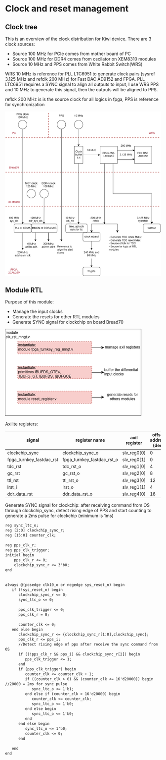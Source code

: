 # Clock and reset management

## Clock tree
This is an overview of the clock distribution for Kiwi device. There are 3 clock sources:
- Source 100 MHz for PCIe comes from mother board of PC
- Source 100 MHz for DDR4 comes from oscilator on XEM8310 modules
- Source 10 MHz and PPS comes from White Rabbit Switch(WRS)

WRS 10 MHz is reference for PLL LTC6951 to generate clock pairs (sysref 3.125 MHz and refclk 200 MHz) for Fast DAC AD9152 and FPGA. PLL LTC6951 requires a SYNC signal to align all outputs to input, I use WRS PPS and 10 MHz to generate this signal, then the outputs will be aligned to PPS.

reflck 200 MHz is is the source clock for all logics in fpga, PPS is reference for synchronization       

![clock system](pics/clock_tree.png)

## Module RTL
Purpose of this module:
- Manage the input clocks
- Generate the resets for other RTL modules
- Generate SYNC signal for clockchip on board Bread70

![module overview](pics/clk_rst_rtl.png)

Axilite registers:

|signal		      |register name                  			|axil register| offset address (dec) |
|-----------------|-----------------------------------------|-------------|---------|
|clockchip_sync 			|clockchip_sync_o				|slv_reg0[0]|0
|fpga_turnkey_fastdac_rst   |fpga_turnkey_fastdac_rst_o		|slv_reg0[1]|0
|tdc_rst   					|tdc_rst_o						|slv_reg1[0]|4
|gc_rst						|gc_rst_o						|slv_reg2[0]|8
|ttl_rst					|ttl_rst_o						|slv_reg3[0]|12
|lrst_i						|lrst_o	 						|slv_reg1[1]|4
|ddr_data_rst				|ddr_data_rst_o					|slv_reg4[0]|16

Generate SYNC signal for clockchip: after receiving command from OS through clockchip_sync, detect rising edge of PPS and start counting to generate a 2ms pulse for clockchip (minimum is 1ms)
```   
reg sync_ltc_o;
reg [2:0] clockchip_sync_r;
reg [15:0] counter_clk;

reg pps_clk_r;
reg pps_clk_trigger;
initial begin
    pps_clk_r <= 0;
    clockchip_sync_r <= 3'b0;
end


always @(posedge clk10_o or negedge sys_reset_n) begin
   if (!sys_reset_n) begin
      clockchip_sync_r <= 0;
      sync_ltc_o <= 0;

      pps_clk_trigger <= 0;
      pps_clk_r = 0;

      counter_clk <= 0;
   end else begin
      clockchip_sync_r <= {clockchip_sync_r[1:0],clockchip_sync};
      pps_clk_r <= pps_i;
      //Detect rising edge of pps after receive the sync command from OS
      if ((!pps_clk_r && pps_i) && clockchip_sync_r[2]) begin
         pps_clk_trigger <= 1;
      end
      if (pps_clk_trigger) begin
         counter_clk <= counter_clk + 1;
         if ((counter_clk > 0) && (counter_clk <= 16'd20000)) begin //20000 = 2ms for sync pulse
            sync_ltc_o <= 1'b1;
         end else if (counter_clk > 16'd20000) begin
            counter_clk <= counter_clk;
            sync_ltc_o <= 1'b0;
         end else begin
            sync_ltc_o <= 1'b0;
         end
      end else begin
         sync_ltc_o <= 1'b0;
         counter_clk <= 0;
      end

   end
end

```